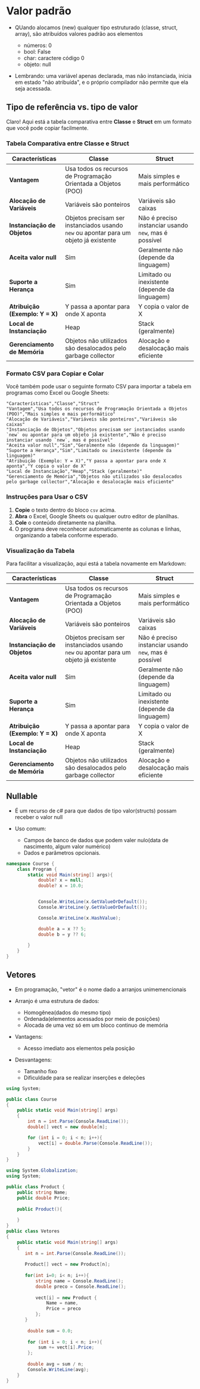 # Valor padrão

- QUando alocamos (new) qualquer tipo estruturado (classe, struct, array), são atribuídos valores padrão aos elementos


    - números: 0
    - bool: False
    - char: caractere código 0
    - objeto: null

- Lembrando: uma variável apenas declarada, mas não instanciada, inicia em estado "não atribuída", e o próprio compilador não permite que ela seja acessada.


## Tipo de referência vs. tipo de valor

Claro! Aqui está a tabela comparativa entre **Classe** e **Struct** em um formato que você pode copiar facilmente. 

### Tabela Comparativa entre Classe e Struct

| **Características**                     | **Classe**                                                                 | **Struct**                                        |
|-----------------------------------------|----------------------------------------------------------------------------|---------------------------------------------------|
| **Vantagem**                            | Usa todos os recursos de Programação Orientada a Objetos (POO)             | Mais simples e mais performático                   |
| **Alocação de Variáveis**               | Variáveis são ponteiros                                                     | Variáveis são caixas                               |
| **Instanciação de Objetos**             | Objetos precisam ser instanciados usando `new` ou apontar para um objeto já existente | Não é preciso instanciar usando `new`, mas é possível |
| **Aceita valor null**                   | Sim                                                                        | Geralmente não (depende da linguagem)              |
| **Suporte a Herança**                   | Sim                                                                        | Limitado ou inexistente (depende da linguagem)     |
| **Atribuição (Exemplo: Y = X)**         | Y passa a apontar para onde X aponta                                       | Y copia o valor de X                               |
| **Local de Instanciação**               | Heap                                                                       | Stack (geralmente)                                 |
| **Gerenciamento de Memória**            | Objetos não utilizados são desalocados pelo garbage collector              | Alocação e desalocação mais eficiente              |

### Formato CSV para Copiar e Colar

Você também pode usar o seguinte formato CSV para importar a tabela em programas como Excel ou Google Sheets:

```csv
"Características","Classe","Struct"
"Vantagem","Usa todos os recursos de Programação Orientada a Objetos (POO)","Mais simples e mais performático"
"Alocação de Variáveis","Variáveis são ponteiros","Variáveis são caixas"
"Instanciação de Objetos","Objetos precisam ser instanciados usando `new` ou apontar para um objeto já existente","Não é preciso instanciar usando `new`, mas é possível"
"Aceita valor null","Sim","Geralmente não (depende da linguagem)"
"Suporte a Herança","Sim","Limitado ou inexistente (depende da linguagem)"
"Atribuição (Exemplo: Y = X)","Y passa a apontar para onde X aponta","Y copia o valor de X"
"Local de Instanciação","Heap","Stack (geralmente)"
"Gerenciamento de Memória","Objetos não utilizados são desalocados pelo garbage collector","Alocação e desalocação mais eficiente"
```

### Instruções para Usar o CSV

1. **Copie** o texto dentro do bloco ```csv``` acima.
2. **Abra** o Excel, Google Sheets ou qualquer outro editor de planilhas.
3. **Cole** o conteúdo diretamente na planilha.
4. O programa deve reconhecer automaticamente as colunas e linhas, organizando a tabela conforme esperado.

### Visualização da Tabela

Para facilitar a visualização, aqui está a tabela novamente em Markdown:

| **Características**                     | **Classe**                                                                 | **Struct**                                        |
|-----------------------------------------|----------------------------------------------------------------------------|---------------------------------------------------|
| **Vantagem**                            | Usa todos os recursos de Programação Orientada a Objetos (POO)             | Mais simples e mais performático                   |
| **Alocação de Variáveis**               | Variáveis são ponteiros                                                     | Variáveis são caixas                               |
| **Instanciação de Objetos**             | Objetos precisam ser instanciados usando `new` ou apontar para um objeto já existente | Não é preciso instanciar usando `new`, mas é possível |
| **Aceita valor null**                   | Sim                                                                        | Geralmente não (depende da linguagem)              |
| **Suporte a Herança**                   | Sim                                                                        | Limitado ou inexistente (depende da linguagem)     |
| **Atribuição (Exemplo: Y = X)**         | Y passa a apontar para onde X aponta                                       | Y copia o valor de X                               |
| **Local de Instanciação**               | Heap                                                                       | Stack (geralmente)                                 |
| **Gerenciamento de Memória**            | Objetos não utilizados são desalocados pelo garbage collector              | Alocação e desalocação mais eficiente              |


## Nullable

- É um recurso de c# para que dados de tipo valor(structs) possam receber o valor null

- Uso comum:
    - Campos de banco de dados que podem valer nulo(data de nascimento, algum valor numérico)
    - Dados e parâmetros opcionais.


```csharp
namespace Course {
    class Program {
        static void Main(string[] args){
            double? x = null;
            double? x = 10.0;


            Console.WriteLine(x.GetValueOrDefault());
            Console.WriteLine(y.GetValueOrDefault());

            Console.WriteLine(x.HashValue);

            double a = x ?? 5;
            double b = y ?? 6;
            
        }
    }
}


```


## Vetores

- Em programação, "vetor" é o nome dado a arranjos unimemencionais
- Arranjo é uma estrutura de dados:
    - Homogênea(dados do mesmo tipo)
    - Ordenada(elementos acessados por meio de posições)
    - Alocada de uma vez só em um bloco continuo de memória

- Vantagens:
    - Acesso imediato aos elementos pela posição
    
- Desvantagens:
    - Tamanho fixo
    - Dificuldade para se realizar inserções e deleções

```csharp
using System;

public class Course
{
    public static void Main(string[] args)
    {
        int n = int.Parse(Console.ReadLine());
        double[] vect = new double[n];

        for (int i = 0; i < n; i++){
            vect[i] = double.Parse(Console.ReadLine());
        }
    } 
}

```


```csharp
using System.Globalization;
using System;

public class Product {
    public string Name;
    public double Price;
    
    public Product(){
        
    }
}
public class Vetores
{
    public static void Main(string[] args)
    {
       int n = int.Parse(Console.ReadLine());
        
       Product[] vect = new Product[n];
        
       for(int i=0; i< n; i++){
           string name = Console.ReadLine();
           double preco = Console.ReadLine();
           
           vect[i] = new Product {
               Name = name,
               Price = preco
           };
       }
        
        double sum = 0.0;
        
        for (int i = 0; i < n; i++){
            sum += vect[i].Price;
        };
        
        double avg = sum / n;
        Console.WriteLine(avg);
    }
}

```